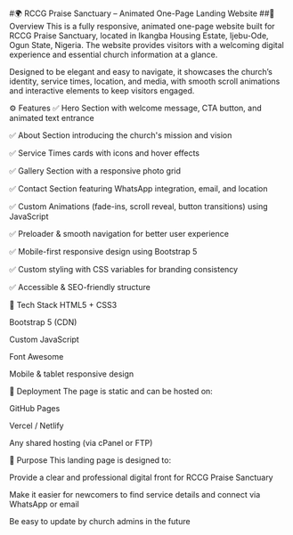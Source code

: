 #🌍 RCCG Praise Sanctuary – Animated One-Page Landing Website
##📌 Overview
This is a fully responsive, animated one-page website built for RCCG Praise Sanctuary, located in Ikangba Housing Estate, Ijebu-Ode, Ogun State, Nigeria. The website provides visitors with a welcoming digital experience and essential church information at a glance.

Designed to be elegant and easy to navigate, it showcases the church’s identity, service times, location, and media, with smooth scroll animations and interactive elements to keep visitors engaged.

⚙️ Features
✅ Hero Section with welcome message, CTA button, and animated text entrance

✅ About Section introducing the church's mission and vision

✅ Service Times cards with icons and hover effects

✅ Gallery Section with a responsive photo grid

✅ Contact Section featuring WhatsApp integration, email, and location

✅ Custom Animations (fade-ins, scroll reveal, button transitions) using JavaScript

✅ Preloader & smooth navigation for better user experience

✅ Mobile-first responsive design using Bootstrap 5

✅ Custom styling with CSS variables for branding consistency

✅ Accessible & SEO-friendly structure

🧰 Tech Stack
HTML5 + CSS3

Bootstrap 5 (CDN)

Custom JavaScript

Font Awesome

Mobile & tablet responsive design

🚀 Deployment
The page is static and can be hosted on:

GitHub Pages

Vercel / Netlify

Any shared hosting (via cPanel or FTP)

🎯 Purpose
This landing page is designed to:

Provide a clear and professional digital front for RCCG Praise Sanctuary

Make it easier for newcomers to find service details and connect via WhatsApp or email

Be easy to update by church admins in the future

